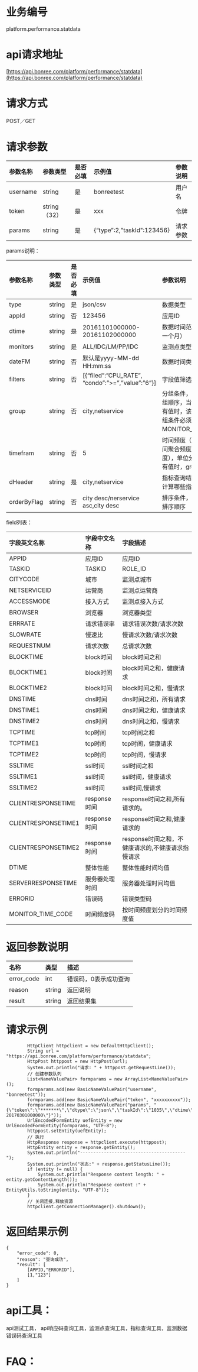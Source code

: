 # 业务编号

platform.performance.statdata

# api请求地址

[https://api.bonree.com/platform/performance/statdata](https://api.bonree.com/platform/performance/statdata)

# 请求方式

POST／GET

# 请求参数

| 参数名称 | 参数类型 | 是否必填 | 示例值 | 参数说明 |
| :--- | :--- | :--- | :--- | :--- |
| username | string | 是 | bonreetest | 用户名 |
| token | string（32） | 是 | xxx | 令牌 |
| params | string | 是 | {“type”:2,"taskId":123456} | 请求参数 |

params说明：

| 参数名称 | 参数类型 | 是否必填 | 示例值 | 参数说明 |
| :--- | :--- | :--- | :--- | :--- |
| type | string | 是 | json/csv | 数据类型 |
| appId | string | 否 | 123456 | 应用ID |
| dtime | string | 是 | 20161101000000-20161102000000 | 数据时间范围，（时间最长一个月） |
| monitors | string | 是 | ALL/IDC/LM/PP/IDC | 监测点类型 |
| dateFM | string | 否 | 默认是yyyy-MM-dd HH:mm:ss | 数据时间类型 |
| filters | string | 否 | \[{“filed”:”CPU\_RATE”, “condo”:”&gt;=”,”value”:”6”}\] | 字段值筛选条件 |
| group | string | 否 | city,netservice | 分组条件，字段顺序为分组顺序，当timefram参数有值时，该参数必填，分组条件必须包括MONITOR\_TIME\_CODE。 |
| timefram | string | 否 | 5 | 时间频度（查询结果的时间聚合频度，比如5分钟频度），单位分钟，当改参数有值时，group参数必填 |
| dHeader | string | 是 | city,netservice | 指标查询结果，可以指定计算哪些指标 |
| orderByFlag | string | 否 | city desc/nerservice asc,city desc | 排序条件，字段顺序就是排序顺序 |

field列表：

| 字段英文名称 | 字段中文名称 | 字段描述 |
| :--- | :--- | :--- |
| APPID | 应用ID | 应用ID |
| TASKID | TASKID | ROLE\_ID |
| CITYCODE | 城市 | 监测点城市 |
| NETSERVICEID | 运营商 | 监测点运营商 |
| ACCESSMODE | 接入方式 | 监测点接入方式 |
| BROWSER | 浏览器 | 浏览器类型 |
| ERRRATE | 请求错误率 | 请求错误次数/请求次数 |
| SLOWRATE | 慢速比 | 慢请求次数/请求次数 |
| REQUESTNUM | 请求次数 | 总请求次数 |
| BLOCKTIME | block时间 | block时间之和 |
| BLOCKTIME1 | block时间 | block时间之和，健康请求 |
| BLOCKTIME2 | block时间 | block时间之和，慢请求 |
| DNSTIME | dns时间 | dns时间之和，所有请求 |
| DNSTIME1 | dns时间 | dns时间之和，健康请求 |
| DNSTIME2 | dns时间 | dns时间之和，慢请求 |
| TCPTIME | tcp时间 | tcp时间之和 |
| TCPTIME1 | tcp时间 | tcp时间，健康请求 |
| TCPTIME2 | tcp时间 | tcp时间，慢请求 |
| SSLTIME | ssl时间 | ssl时间之和 |
| SSLTIME1 | ssl时间 | ssl时间，健康请求 |
| SSLTIME2 | ssl时间 | ssl时间,慢请求 |
| CLIENTRESPONSETIME | response时间 | response时间之和,所有请求的。 |
| CLIENTRESPONSETIME1 | response时间 | response时间之和,健康请求的 |
| CLIENTRESPONSETIME2 | response时间 | response时间之和，不健康请求的,不健康请求指慢请求 |
| DTIME | 整体性能 | 整体性能时间均值 |
| SERVERRESPONSETIME | 服务器处理时间 | 服务器处理时间均值 |
| ERRORID | 错误码 | 错误类型码 |
| MONITOR\_TIME\_CODE | 时间频度码 | 按时间频度划分的时间频度值 |

# 返回参数说明

| 名称 | 类型 | 描述 |
| :--- | :--- | :--- |
| error\_code | int | 错误码，0表示成功查询 |
| reason | string | 返回说明 |
| result | string | 返回结果集 |

# 请求示例

```
        HttpClient httpclient = new DefaultHttpClient();
        String url = "https://api.bonree.com/platform/performance/statdata";
        HttpPost httppost = new HttpPost(url);
        System.out.println("请求: " + httppost.getRequestLine());
        // 创建参数队列
        List<NameValuePair> formparams = new ArrayList<NameValuePair>();
        formparams.add(new BasicNameValuePair("username", "bonreetest"));
        formparams.add(new BasicNameValuePair("token", "xxxxxxxxxx"));
        formparams.add(new BasicNameValuePair("params", "{\"token\":\"*******\",\"dtype\":\"json\",\"taskId\":\"1035\",\"dtime\":\"20170201000000-20170301000000\"}"));
        UrlEncodedFormEntity uefEntity = new UrlEncodedFormEntity(formparams, "UTF-8");
        httppost.setEntity(uefEntity);
        // 执行
        HttpResponse response = httpclient.execute(httppost);
        HttpEntity entity = response.getEntity();
        System.out.println("----------------------------------------");
        System.out.println("状态:" + response.getStatusLine());
        if (entity != null) {
            System.out.println("Response content length: " + entity.getContentLength());
            System.out.println("Response content :" + EntityUtils.toString(entity, "UTF-8"));
        }
        // 关闭连接,释放资源
        httpclient.getConnectionManager().shutdown();
```

# 返回结果示例

```
{
    "error_code": 0,
    "reason": "查询成功",
    "result": [
        [APPID,"ERRORID"],
        [1,"123"]
    ]
}
```

# api工具：

api测试工具， api响应码查询工具，监测点查询工具，指标查询工具，监测数据错误码查询工具

# FAQ：




